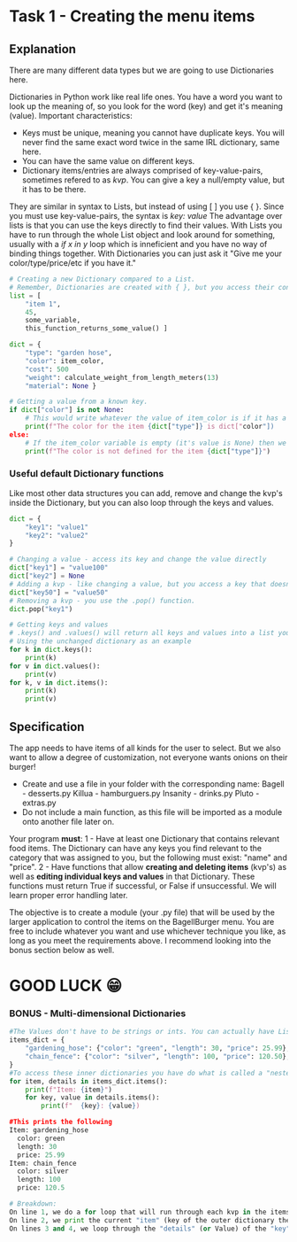 # Task 1 - Creating the menu items

## Explanation
There are many different data types but we are going to use Dictionaries here.

Dictionaries in Python work like real life ones. You have a word you want to look up the meaning of, so you look for the word (key) and get it's meaning (value).
Important characteristics:
- Keys must be unique, meaning you cannot have duplicate keys. You will never find the same exact word twice in the same IRL dictionary, same here.
- You can have the same value on different keys.
- Dictionary items/entries are always comprised of key-value-pairs, sometimes refered to as *kvp*. You can give a key a null/empty value, but it has to be there.

They are similar in syntax to Lists, but instead of using [ ] you use { }. Since you must use key-value-pairs, the syntax is _key: value_
The advantage over lists is that you can use the keys directly to find their values. With Lists you have to run through the whole List object and look around for something, usually with a _if x in y_ loop which is inneficient and you have no way of binding things together.
With Dictionaries you can just ask it "Give me your color/type/price/etc if you have it."

```python
# Creating a new Dictionary compared to a List.
# Remember, Dictionaries are created with { }, but you access their contents with [ ].
list = [
    "item 1",
    45,
    some_variable,
    this_function_returns_some_value() ]

dict = {
    "type": "garden hose",
    "color": item_color,
    "cost": 500
    "weight": calculate_weight_from_length_meters(13)
    "material": None }

# Getting a value from a known key.
if dict["color"] is not None:
    # This would write whatever the value of item_color is if it has a value (aka is not None).
    print(f"The color for the item {dict["type"]} is dict["color"]) 
else:
    # If the item_color variable is empty (it's value is None) then we tell that to the user.
    print(f"The color is not defined for the item {dict["type"]}")
```

### Useful default Dictionary functions
Like most other data structures you can add, remove and change the kvp's inside the Dictionary, but you can also loop through the keys and values.
```python
dict = {
    "key1": "value1"
    "key2": "value2"
}

# Changing a value - access its key and change the value directly
dict["key1"] = "value100"
dict["key2"] = None
# Adding a kvp - like changing a value, but you access a key that doesnt exist yet
dict["key50"] = "value50"
# Removing a kvp - you use the .pop() function.
dict.pop("key1")

# Getting keys and values
# .keys() and .values() will return all keys and values into a list you can run through. .items() does the same for both at the same time.
# Using the unchanged dictionary as an example
for k in dict.keys():
    print(k)
for v in dict.values():
    print(v)
for k, v in dict.items():
    print(k)
    print(v)
```

## Specification
The app needs to have items of all kinds for the user to select. But we also want to allow a degree of customization, not everyone wants onions on their burger!
- Create and use a file in your folder with the corresponding name:
   Bagell - desserts.py
   Killua - hamburguers.py
   Insanity - drinks.py
   Pluto - extras.py
- Do not include a main function, as this file will be imported as a module onto another file later on.

Your program __must__:
1 - Have at least one Dictionary that contains relevant food items. The Dictionary can have any keys you find relevant to the category that was assigned to you, but the following must exist: "name" and "price".
2 - Have functions that allow __creating and deleting items__ (kvp's) as well as __editing individual keys and values__ in that Dictionary.
    These functions must return True if successful, or False if unsuccessful. We will learn proper error handling later.

The objective is to create a module (your .py file) that will be used by the larger application to control the items on the BagellBurger menu.
You are free to include whatever you want and use whichever technique you like, as long as you meet the requirements above.
I recommend looking into the bonus section below as well.

# GOOD LUCK 😁


### BONUS - Multi-dimensional Dictionaries
```python
#The Values don't have to be strings or ints. You can actually have Lists or other Dictionaries as the value in a kvp.
items_dict = {
    "gardening_hose": {"color": "green", "length": 30, "price": 25.99},
    "chain_fence": {"color": "silver", "length": 100, "price": 120.50},
}
#To access these inner dictionaries you have do what is called a "nested" loop. One for the outer dictionary, and another for the inner dictionaries.
for item, details in items_dict.items():
    print(f"Item: {item}")
    for key, value in details.items():
        print(f"  {key}: {value})

#This prints the following
Item: gardening_hose
  color: green
  length: 30
  price: 25.99
Item: chain_fence
  color: silver
  length: 100
  price: 120.5

# Breakdown:
On line 1, we do a for loop that will run through each kvp in the items_dict dictionary. For each iteration (run of the loop), the Key will be called "item", and it's Value will be called "details". Remember, the Value being returned is in itself a dictionary (with color, length and price). It's called "details" to match the theme and purpose.
On line 2, we print the current "item" (key of the outer dictionary the loop is currently at).
On lines 3 and 4, we loop through the "details" (or Value) of the "key" (or Item) the outer loop is currently at and print all keys and values.
```